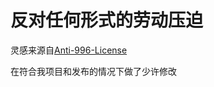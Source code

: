 # 反对任何形式的劳动压迫

灵感来源自[Anti-996-License](https://github.com/kattgu7/Anti-996-License)

在符合我项目和发布的情况下做了少许修改
